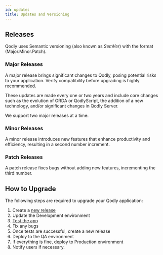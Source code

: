```yaml
---
id: updates
title: Updates and Versioning
---
```




## Releases

Qodly uses Semantic versioning (also known as *SemVer*) with the format (Major.Minor.Patch).


### Major Releases

A major release brings significant changes to Qodly, posing potential risks to your application. Verify compatibility before upgrading is highly recommended. 

These updates are made every one or two years and include core changes such as the evolution of ORDA or QodlyScript, the addition of a new technology, and/or significant changes in Qodly Server. 

We support two major releases at a time.

### Minor Releases

A minor release introduces new features that enhance productivity and efficiency, resulting in a second number increment.


### Patch Releases

A patch release fixes bugs without adding new features, incrementing the third number.

## How to Upgrade

The following steps are required to upgrade your Qodly application:

1. Create a [new release](../cloud/releaseManagementDeployment.md)
2. Update the Development environment
3. [Test the app](test-debug.md)
4. Fix any bugs
5. Once tests are successful, create a new release
6. Deploy to the QA environment
7. If everything is fine, deploy to Production environment
8. Notify users if necessary.
